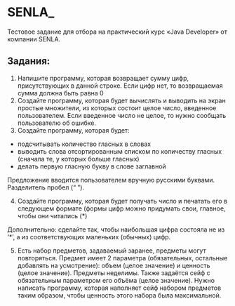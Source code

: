 # SENLA_
Тестовое задание для отбора на практический курс «Java Developer» от компании SENLA.
## Задания:
1. Напишите программу, которая возвращает сумму цифр,
присутствующих в данной строке. Если цифр нет, то возвращаемая
сумма должна быть равна 0
2. Создайте программу, которая будет вычислять и выводить на
экран простые множители, из которых состоит целое число,
введенное пользователем. Если введенное число не целое, то нужно
сообщать пользователю об ошибке.
3. Создайте программу, которая будет:
+  подсчитывать количество гласных в словах
+ выводить слова отсортированным списком по количеству
гласных (сначала те, у которых больше гласных)
+ делать первую гласную букву в слове заглавной

Предложение вводится пользователем вручную русскими
буквами. Разделитель пробел (“ ”).

4. Создайте программу, которая будет получать число и печатать
его в следующем формате (формы цифр можно придумать свои,
главное,
чтобы
они
читались
(*)

Дополнительно: сделайте так, чтобы наибольшая цифра состояла
не из ‘*’, а из соответствующих маленьких (обычных) цифр.

5. Есть набор предметов, задаваемый заранее, предметы могут
повторяться. Предмет имеет 2 параметра (обязательных, остальные
добавлять на усмотрение): объем (целое значение) и ценность (целое
значение). Предметы неделимы. Также задаётся сейф с
обязательным параметром его объёма (целое значение).
Нужно написать программу, которая наполняет сейф набором
предметов таким образом, чтобы ценность этого набора была
максимальной.
